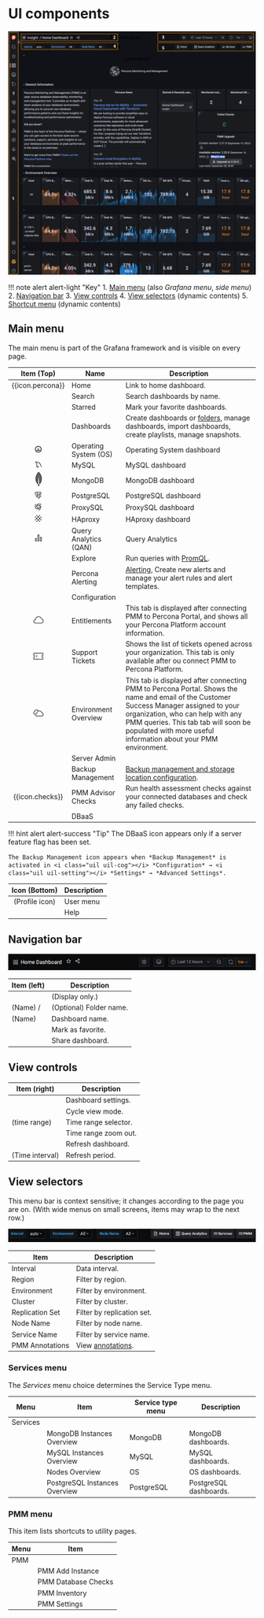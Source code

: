 # UI components

![!](../_images/PMM_Home_Dashboard_Numbered.png)

!!! note alert alert-light "Key"
    1. [Main menu](#main-menu) (also *Grafana menu*, *side menu*)
    2. [Navigation bar](#navigation-bar)
    3. [View controls](#view-controls)
    4. [View selectors](#view-selectors) (dynamic contents)
    5. [Shortcut menu](#shortcut-menu) (dynamic contents)

## Main menu

The main menu is part of the Grafana framework and is visible on every page.

| Item (Top)                         | Name                 | Description
|:----------------------------------:|----------------------|-------------------------------
| {{icon.percona}}                   | Home                 | Link to home dashboard.
| <i class="uil uil-search"></i>     | Search               | Search dashboards by name.
| <i class="uil uil-star"></i>       | Starred              | Mark your favorite dashboards.
| <i class="uil uil-apps"></i>       | Dashboards           | Create dashboards or [folders][Folders], manage dashboards, import dashboards, create playlists, manage snapshots.
| ![!image](../_images/os-dashboard.png)      | Operating System (OS)    | Operating System dashboard
| ![!image](../_images/mysql-dashboard.png)    | MySQL      | MySQL dashboard
| ![!image](../_images/mongo-dashboard.png)    | MongoDB      | MongoDB dashboard
| ![!image](../_images/postresql-dashboard.png)    | PostgreSQL     | PostgreSQL dashboard
| ![!image](../_images/proxysql-dashboard.png)    | ProxySQL     | ProxySQL dashboard
| ![!image](../_images/haproxy-dashboard.png)    | HAproxy     | HAproxy dashboard
| ![!image](../_images/qan-dashboard.png)| Query Analytics (QAN) | Query Analytics
| <i class="uil uil-compass"></i>    | Explore              | Run queries with [PromQL].
| <i class="uil uil-bell"></i>       | Percona Alerting             | [Alerting](../using/alerting.md), Create new alerts and manage your alert rules and alert templates.
| <i class="uil uil-cog"></i>        | Configuration        |
| ![!image](../_images/entitlements-white.png)       | Entitlements        |This tab is displayed after connecting PMM to Percona Portal, and shows all your Percona Platform account information. 
| ![!image](../_images/support_tickets_white.png)       | Support Tickets        | Shows the list of tickets opened across your organization. This tab is only available after ou connect PMM to Percona Platform.
| ![!image](../_images/environment_overview.png)       | Environment Overview        | This tab is displayed after connecting PMM to Percona Portal. Shows the name and email of the Customer Success Manager assigned to your organization, who can help with any PMM queries. This tab tab will soon be populated with more useful information about your PMM environment. 
| <i class="uil uil-shield"></i>     | Server Admin         |
| <i class="uil uil-history"></i>    | Backup Management    | [Backup management and storage location configuration][BACKUP].
| {{icon.checks}}                    | PMM Advisor Checks  | Run health assessment checks against your connected databases and check any failed checks. 
| <i class="uil uil-database"></i>   | DBaaS                |

!!! hint alert alert-success "Tip"
    The DBaaS icon appears only if a server feature flag has been set.

    The Backup Management icon appears when *Backup Management* is activated in <i class="uil uil-cog"></i> *Configuration* → <i class="uil uil-setting"></i> *Settings* → *Advanced Settings*.

| Icon (Bottom)                            | Description |
|:----------------------------------------:|-------------|
| (Profile icon)                           | User menu   |
| <i class="uil uil-question-circle"></i>  | Help        |

## Navigation bar

![!Common page elements top row](../_images/PMM_Home_Dashboard_Menus_Top_Navigation_Bar.jpg)

| Item (left)                       | Description
|-----------------------------------|-------------------------
| <i class="uil uil-apps"></i>      | (Display only.)
| (Name) /                          | (Optional) Folder name.
| (Name)                            | Dashboard name.
| <i class="uil uil-star"></i>      | Mark as favorite.
| <i class="uil uil-share-alt"></i> | Share dashboard.

## View controls

| Item (right)                                    | Description
|-------------------------------------------------| --------------------
| <i class="uil uil-cog"></i>                     | Dashboard settings.
| <i class="uil uil-monitor"></i>                 | Cycle view mode.
| <i class="uil uil-clock-nine"></i> (time range) | Time range selector.
| <i class="uil uil-search-minus"></i>            | Time range zoom out.
| <i class="uil uil-sync"></i>                    | Refresh dashboard.
| (Time interval)                                 | Refresh period.

## View selectors

This menu bar is context sensitive; it changes according to the page you are on. (With wide menus on small screens, items may wrap to the next row.)

![!](../_images/PMM_Home_Dashboard_Menus_Submenu_Bar.jpg)

| Item                          | Description
|-------------------------------|-------------------------------------------
| Interval                      | Data interval.
| Region                        | Filter by region.
| Environment                   | Filter by environment.
| Cluster                       | Filter by cluster.
| Replication Set               | Filter by replication set.
| Node Name                     | Filter by node name.
| Service Name                  | Filter by service name.
| PMM Annotations               | View [annotations](../how-to/annotate.md).


### Services menu

The *Services* menu choice determines the Service Type menu.

| Menu      | Item                           | Service type menu                       | Description
|-----------|--------------------------------|-----------------------------------------|-----------------------
| Services  |                                |                                         |
|           | MongoDB Instances Overview     | <i class="uil uil-bars"></i> MongoDB    | MongoDB dashboards.
|           | MySQL Instances Overview       | <i class="uil uil-bars"></i> MySQL      | MySQL dashboards.
|           | Nodes Overview                 | <i class="uil uil-bars"></i> OS         | OS dashboards.
|           | PostgreSQL Instances Overview  | <i class="uil uil-bars"></i> PostgreSQL | PostgreSQL dashboards.

### PMM menu

This item lists shortcuts to utility pages.

| Menu | Item
|------|---------------------
| PMM  |
|      | PMM Add Instance
|      | PMM Database Checks
|      | PMM Inventory
|      | PMM Settings

[Folders]: https://grafana.com/docs/grafana/latest/dashboards/dashboard_folders/
[PromQL]: https://grafana.com/blog/2020/02/04/introduction-to-promql-the-prometheus-query-language/
[BACKUP]: ../using/backup.md
